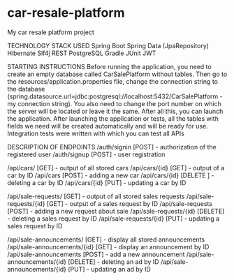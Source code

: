 # car-resale-platform
My car resale platform project

TECHNOLOGY STACK USED
Spring Boot Spring Data (JpaRepository) Hibernate Slf4j REST PostgreSQL Gradle JUnit JWT 

STARTING INSTRUCTIONS
Before running the application, you need to create an empty database called CarSalePlatform without tables. Then go to the resources/application.properties file, change the connection string to the database (spring.datasource.url=jdbc:postgresql://localhost:5432/CarSalePlatform - my connection string). You also need to change the port number on which the server will be located or leave it the same. After all this, you can launch the application. After launching the application or tests, all the tables with fields we need will be created automatically and will be ready for use. Integration tests were written with which you can test all APIs

DESCRIPTION OF ENDPOINTS
/auth/signin [POST] - authorization of the registered user 
/auth/signup [POST] - user registration

/api/cars/ [GET] - output of all stored cars 
/api/cars/{id} [GET] - output of a car by ID 
/api/cars [POST] - adding a new car 
/api/cars/{id} [DELETE ] - deleting a car by ID 
/api/cars/{id} [PUT] - updating a car by ID

/api/sale-requests/ [GET] - output of all stored sales requests 
/api/sale-requests/{id} [GET] - output of a sales request by ID 
/api/sale-requests [POST] - adding a new request about sale 
/api/sale-requests/{id} [DELETE] - deleting a sales request by ID 
/api/sale-requests/{id} [PUT] - updating a sales request by ID

/api/sale-announcements/ [GET] - display all stored announcements 
/api/sale-announcements/{id} [GET] - display an announcement by ID 
/api/sale-announcements [POST] - add a new announcement 
/api/sale-announcements/{id} [DELETE] - deleting an ad by ID 
/api/sale-announcements/{id} [PUT] - updating an ad by ID
